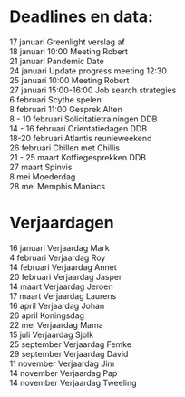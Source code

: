 # Deadlines en data:
17 januari Greenlight verslag af \
18 januari 10:00 Meeting Robert \
21 januari Pandemic Date \
24 januari Update progress meeting 12:30 \
25 januari 10:00 Meeting Robert \
27 januari 15:00-16:00 Job search strategies \
6 februari Scythe spelen \
8 februari 11:00 Gesprek Alten \
8 - 10 februari Solicitatietrainingen DDB \
14 - 16 februari Orientatiedagen DDB \
18-20 februari Atlantis reunieweekend \
26 februari Chillen met Chillis \
21 - 25 maart Koffiegesprekken DDB \
27 maart Spinvis \
8 mei Moederdag \
28 mei Memphis Maniacs 


# Verjaardagen
16 januari Verjaardag Mark \
4  februari Verjaardag Roy \
14 februari Verjaardag Annet \
20 februari Verjaardag Jasper \
14 maart Verjaardag Jeroen \
17 maart Verjaardag Laurens \
16 april Verjaardag Johan \
26 april Koningsdag \
22 mei Verjaardag Mama \
15 juli Verjaardag Sjolk \
25 september Verjaardag Femke \
29 september Verjaardag David \
11 november Verjaardag Jim \
14 november Verjaardag Pap \
14 november Verjaardag Tweeling
